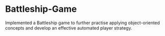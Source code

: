 # Battleship-Game
Implemented a Battleship game to further practise applying object-oriented concepts and develop an effective automated player strategy.
